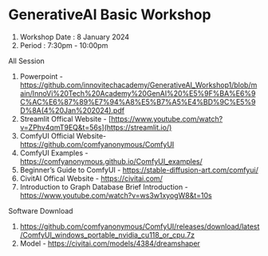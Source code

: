 # GenerativeAI Basic Workshop

  1. Workshop Date : 8 January 2024
  2. Period : 7:30pm - 10:00pm

All Session
  1. Powerpoint - https://github.com/innovitechacademy/GenerativeAI_Workshop1/blob/main/InnoVi%20Tech%20Academy%20GenAI%20%E5%9F%BA%E6%9C%AC%E6%87%89%E7%94%A8%E5%B7%A5%E4%BD%9C%E5%9D%8A(4%20Jan%202024).pdf
  2. Streamlit Offical Website - [https://www.youtube.com/watch?v=ZPhv4qmT9EQ&t=56s](https://streamlit.io/)
  3. ComfyUI Official Website- https://github.com/comfyanonymous/ComfyUI
  4. ComfyUI Examples - https://comfyanonymous.github.io/ComfyUI_examples/
  5. Beginner’s Guide to ComfyUI - https://stable-diffusion-art.com/comfyui/
  6. CivitAI Offical Website - https://civitai.com/
  7. Introduction to Graph Database Brief Introduction - https://www.youtube.com/watch?v=ws3w1xyogW8&t=10s

Software Download
1. https://github.com/comfyanonymous/ComfyUI/releases/download/latest/ComfyUI_windows_portable_nvidia_cu118_or_cpu.7z
2. Model - https://civitai.com/models/4384/dreamshaper
